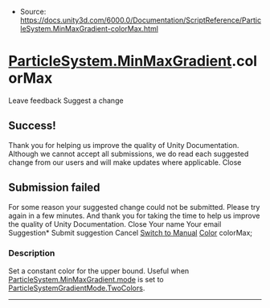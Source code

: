 * Source: https://docs.unity3d.com/6000.0/Documentation/ScriptReference/ParticleSystem.MinMaxGradient-colorMax.html

#  [ParticleSystem.MinMaxGradient](https://docs.unity3d.com/6000.0/Documentation/ScriptReference/ParticleSystem.MinMaxGradient.html).colorMax
Leave feedback
Suggest a change
## Success!
Thank you for helping us improve the quality of Unity Documentation. Although we cannot accept all submissions, we do read each suggested change from our users and will make updates where applicable.
Close
## Submission failed
For some reason your suggested change could not be submitted. Please <a>try again</a> in a few minutes. And thank you for taking the time to help us improve the quality of Unity Documentation.
Close
Your name Your email Suggestion* Submit suggestion
Cancel
[Switch to Manual](https://docs.unity3d.com/6000.0/Documentation/Manual/class-ParticleSystem.html "Go to ParticleSystem Component in the Manual")
[Color](https://docs.unity3d.com/6000.0/Documentation/ScriptReference/Color.html) colorMax; 
### Description
Set a constant color for the upper bound.
Useful when [ParticleSystem.MinMaxGradient.mode](https://docs.unity3d.com/6000.0/Documentation/ScriptReference/ParticleSystem.MinMaxGradient-mode.html) is set to [ParticleSystemGradientMode.TwoColors](https://docs.unity3d.com/6000.0/Documentation/ScriptReference/ParticleSystemGradientMode.TwoColors.html).
* * *
